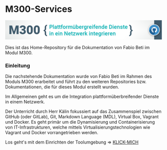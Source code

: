 # M300-Services

![M300-Banner](https://github.com/firedotwater/M300-Services/blob/main/images/Banner_M300_GitHub-Repository.png)

Dies ist das Home-Repository für die Dokumentation von Fabio Beti im Modul M300.

### Einleitung

Die nachstehende Dokumentation wurde von Fabio Beti im Rahmen des Moduls M300 erarbeitet und führt zu den weiteren Repositories bzw. Dokumentationen, die für dieses Modul erstellt wurden.

Im Allgemeinen geht es um die Integration plattformüberbreifender Dienste in einem Netzwerk.

Der Unterricht durch Herr Kälin fokussiert auf das Zusammenspiel zwischen GitHub (oder GitLab), Git, Markdown Language (MDL), Virtual Box, Vagrant und Docker. Es geht primär um die Dynamisierung und Containerisierung von IT-Infrastrukturen, welche mittels Virtualisierungstechnologien wie Vagrant und Docker vorrangetrieben werden.

Los geht's mit dem Einrichten der Toolumgebung ⇒ [KLICK-MICH](https://github.com/firedotwater/M300-Services/tree/main/M300%20-%20Toolumgebung%20(10))
